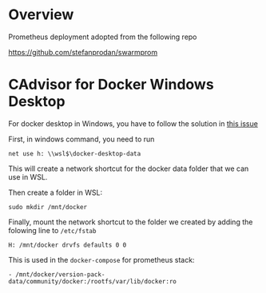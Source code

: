 # Overview

Prometheus deployment adopted from the following repo

https://github.com/stefanprodan/swarmprom

# CAdvisor for Docker Windows Desktop
For docker desktop in Windows, you have to follow the solution in [this issue](https://github.com/microsoft/WSL/discussions/4176#discussioncomment-831817)

First, in windows command, you need to run
```
net use h: \\wsl$\docker-desktop-data
```

This will create a network shortcut for the docker data folder that we can use in WSL.

Then create a folder in WSL:
```
sudo mkdir /mnt/docker
```

Finally, mount the network shortcut to the folder we created by adding the folowing line to `/etc/fstab`
```
H: /mnt/docker drvfs defaults 0 0
```

This is used in the `docker-compose` for prometheus stack:
```
- /mnt/docker/version-pack-data/community/docker:/rootfs/var/lib/docker:ro
```
